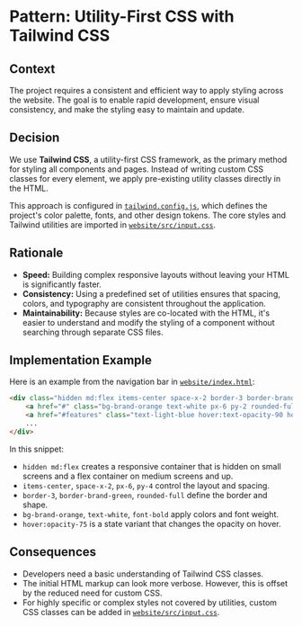 # Pattern: Utility-First CSS with Tailwind CSS

## Context

The project requires a consistent and efficient way to apply styling across the website. The goal is to enable rapid development, ensure visual consistency, and make the styling easy to maintain and update.

## Decision

We use **Tailwind CSS**, a utility-first CSS framework, as the primary method for styling all components and pages. Instead of writing custom CSS classes for every element, we apply pre-existing utility classes directly in the HTML.

This approach is configured in [`tailwind.config.js`](../../tailwind.config.js), which defines the project's color palette, fonts, and other design tokens. The core styles and Tailwind utilities are imported in [`website/src/input.css`](../../website/src/input.css).

## Rationale

*   **Speed:** Building complex responsive layouts without leaving your HTML is significantly faster.
*   **Consistency:** Using a predefined set of utilities ensures that spacing, colors, and typography are consistent throughout the application.
*   **Maintainability:** Because styles are co-located with the HTML, it's easier to understand and modify the styling of a component without searching through separate CSS files.

## Implementation Example

Here is an example from the navigation bar in [`website/index.html`](../../website/index.html:33):

```html
<div class="hidden md:flex items-center space-x-2 border-3 border-brand-green rounded-full px-6 py-4 text-[28px]">
    <a href="#" class="bg-brand-orange text-white px-6 py-2 rounded-full hover:opacity-75 hover:text-light-blue font-bold">Home</a>
    <a href="#features" class="text-light-blue hover:text-opacity-90 hover:underline px-2">Features</a>
    ...
</div>
```

In this snippet:
*   `hidden md:flex` creates a responsive container that is hidden on small screens and a flex container on medium screens and up.
*   `items-center`, `space-x-2`, `px-6`, `py-4` control the layout and spacing.
*   `border-3`, `border-brand-green`, `rounded-full` define the border and shape.
*   `bg-brand-orange`, `text-white`, `font-bold` apply colors and font weight.
*   `hover:opacity-75` is a state variant that changes the opacity on hover.

## Consequences

*   Developers need a basic understanding of Tailwind CSS classes.
*   The initial HTML markup can look more verbose. However, this is offset by the reduced need for custom CSS.
*   For highly specific or complex styles not covered by utilities, custom CSS classes can be added in [`website/src/input.css`](../../website/src/input.css).